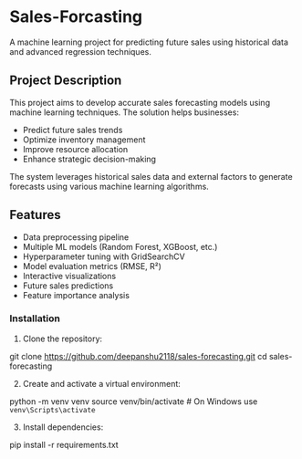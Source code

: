 # Sales-Forcasting
A machine learning project for predicting future sales using historical data and advanced regression techniques.

## Project Description
This project aims to develop accurate sales forecasting models using machine learning techniques. The solution helps businesses:
- Predict future sales trends
- Optimize inventory management
- Improve resource allocation
- Enhance strategic decision-making

The system leverages historical sales data and external factors to generate forecasts using various machine learning algorithms.

## Features
- Data preprocessing pipeline
- Multiple ML models (Random Forest, XGBoost, etc.)
- Hyperparameter tuning with GridSearchCV
- Model evaluation metrics (RMSE, R²)
- Interactive visualizations
- Future sales predictions
- Feature importance analysis


### Installation

1. Clone the repository:


git clone https://github.com/deepanshu2118/sales-forecasting.git
cd sales-forecasting 

2. Create and activate a virtual environment:

python -m venv venv
source venv/bin/activate  # On Windows use `venv\Scripts\activate`


3. Install dependencies:


pip install -r requirements.txt
